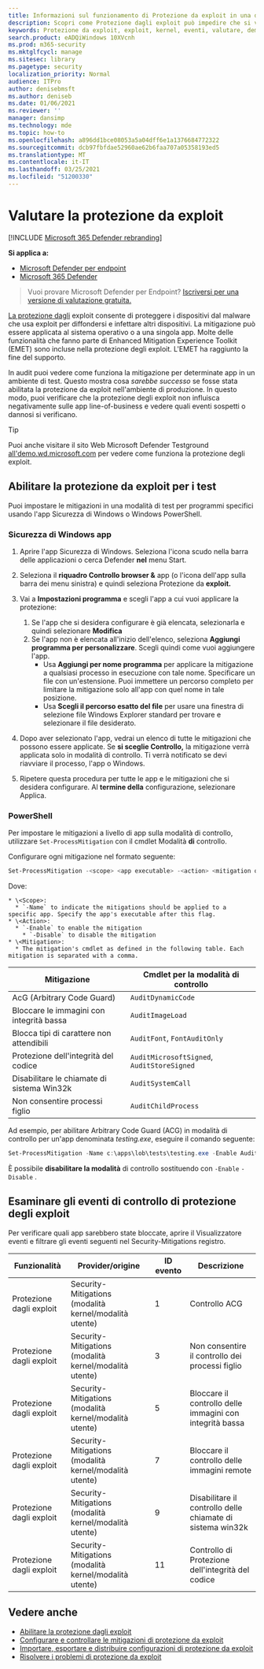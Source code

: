 ```yaml
---
title: Informazioni sul funzionamento di Protezione da exploit in una demo
description: Scopri come Protezione dagli exploit può impedire che si verifichino comportamenti sospetti in app specifiche.
keywords: Protezione da exploit, exploit, kernel, eventi, valutare, demo, provare, mitigare
search.product: eADQiWindows 10XVcnh
ms.prod: m365-security
ms.mktglfcycl: manage
ms.sitesec: library
ms.pagetype: security
localization_priority: Normal
audience: ITPro
author: denisebmsft
ms.author: deniseb
ms.date: 01/06/2021
ms.reviewer: ''
manager: dansimp
ms.technology: mde
ms.topic: how-to
ms.openlocfilehash: a896dd1bce08053a5a04dff6e1a1376684772322
ms.sourcegitcommit: dcb97fbfdae52960ae62b6faa707a05358193ed5
ms.translationtype: MT
ms.contentlocale: it-IT
ms.lasthandoff: 03/25/2021
ms.locfileid: "51200330"
---
```

# <a name="evaluate-exploit-protection"></a>Valutare la protezione da exploit

[!INCLUDE [Microsoft 365 Defender rebranding](../../includes/microsoft-defender.md)]

**Si applica a:**
- [Microsoft Defender per endpoint](https://go.microsoft.com/fwlink/?linkid=2154037)
- [Microsoft 365 Defender](https://go.microsoft.com/fwlink/?linkid=2118804)

>Vuoi provare Microsoft Defender per Endpoint? [Iscriversi per una versione di valutazione gratuita.](https://www.microsoft.com/microsoft-365/windows/microsoft-defender-atp?ocid=docs-wdatp-enablesiem-abovefoldlink)


[La protezione dagli](exploit-protection.md) exploit consente di proteggere i dispositivi dal malware che usa exploit per diffondersi e infettare altri dispositivi. La mitigazione può essere applicata al sistema operativo o a una singola app. Molte delle funzionalità che fanno parte di Enhanced Mitigation Experience Toolkit (EMET) sono incluse nella protezione degli exploit. L'EMET ha raggiunto la fine del supporto.

In audit puoi vedere come funziona la mitigazione per determinate app in un ambiente di test. Questo mostra cosa *sarebbe successo* se fosse stata abilitata la protezione da exploit nell'ambiente di produzione. In questo modo, puoi verificare che la protezione degli exploit non influisca negativamente sulle app line-of-business e vedere quali eventi sospetti o dannosi si verificano.

> [!TIP]
> Puoi anche visitare il sito Web Microsoft Defender Testground [all'demo.wd.microsoft.com](https://demo.wd.microsoft.com?ocid=cx-wddocs-testground) per vedere come funziona la protezione degli exploit.

## <a name="enable-exploit-protection-for-testing"></a>Abilitare la protezione da exploit per i test

Puoi impostare le mitigazioni in una modalità di test per programmi specifici usando l'app Sicurezza di Windows o Windows PowerShell.

### <a name="windows-security-app"></a>Sicurezza di Windows app

1. Aprire l'app Sicurezza di Windows. Seleziona l'icona scudo nella barra delle applicazioni o cerca Defender **nel** menu Start.

2. Seleziona il **riquadro Controllo browser &** app (o l'icona dell'app sulla barra dei menu sinistra) e quindi seleziona Protezione da **exploit.**

3. Vai a **Impostazioni programma** e scegli l'app a cui vuoi applicare la protezione:

    1. Se l'app che si desidera configurare è già elencata, selezionarla e quindi selezionare **Modifica**
    2. Se l'app non è elencata all'inizio dell'elenco, seleziona **Aggiungi programma per personalizzare**. Scegli quindi come vuoi aggiungere l'app.
        - Usa **Aggiungi per nome programma** per applicare la mitigazione a qualsiasi processo in esecuzione con tale nome. Specificare un file con un'estensione. Puoi immettere un percorso completo per limitare la mitigazione solo all'app con quel nome in tale posizione.
        - Usa **Scegli il percorso esatto del file** per usare una finestra di selezione file Windows Explorer standard per trovare e selezionare il file desiderato.

4. Dopo aver selezionato l'app, vedrai un elenco di tutte le mitigazioni che possono essere applicate. Se **si sceglie Controllo,** la mitigazione verrà applicata solo in modalità di controllo. Ti verrà notificato se devi riavviare il processo, l'app o Windows.

5. Ripetere questa procedura per tutte le app e le mitigazioni che si desidera configurare. Al **termine della** configurazione, selezionare Applica.

### <a name="powershell"></a>PowerShell

Per impostare le mitigazioni a livello di app sulla modalità di controllo, utilizzare `Set-ProcessMitigation` con il cmdlet Modalità **di** controllo.

Configurare ogni mitigazione nel formato seguente:

```PowerShell
Set-ProcessMitigation -<scope> <app executable> -<action> <mitigation or options>,<mitigation or options>,<mitigation or options>
```

Dove:
```
* \<Scope>:
  * `-Name` to indicate the mitigations should be applied to a specific app. Specify the app's executable after this flag.
* \<Action>:
  * `-Enable` to enable the mitigation
    * `-Disable` to disable the mitigation
* \<Mitigation>:
  * The mitigation's cmdlet as defined in the following table. Each mitigation is separated with a comma.
```
 |Mitigazione | Cmdlet per la modalità di controllo |
|---|---|
 |AcG (Arbitrary Code Guard) | `AuditDynamicCode` |
 |Bloccare le immagini con integrità bassa | `AuditImageLoad`
 |Blocca tipi di carattere non attendibili | `AuditFont`, `FontAuditOnly` |
 |Protezione dell'integrità del codice | `AuditMicrosoftSigned`, `AuditStoreSigned` |
 |Disabilitare le chiamate di sistema Win32k | `AuditSystemCall` |
 |Non consentire processi figlio | `AuditChildProcess` |

Ad esempio, per abilitare Arbitrary Code Guard (ACG) in modalità di controllo per un'app denominata *testing.exe*, eseguire il comando seguente:

```PowerShell
Set-ProcessMitigation -Name c:\apps\lob\tests\testing.exe -Enable AuditDynamicCode
```

È possibile **disabilitare la modalità** di controllo sostituendo con `-Enable` `-Disable` .

## <a name="review-exploit-protection-audit-events"></a>Esaminare gli eventi di controllo di protezione degli exploit

Per verificare quali app sarebbero state bloccate, aprire il Visualizzatore eventi e filtrare gli eventi seguenti nel Security-Mitigations registro.

| Funzionalità | Provider/origine | ID evento | Descrizione |
|---|---|--|---|
| Protezione dagli exploit | Security-Mitigations (modalità kernel/modalità utente) | 1 | Controllo ACG |
| Protezione dagli exploit | Security-Mitigations (modalità kernel/modalità utente) | 3 | Non consentire il controllo dei processi figlio |
| Protezione dagli exploit | Security-Mitigations (modalità kernel/modalità utente) | 5  | Bloccare il controllo delle immagini con integrità bassa |
| Protezione dagli exploit | Security-Mitigations (modalità kernel/modalità utente) | 7  | Bloccare il controllo delle immagini remote |
| Protezione dagli exploit | Security-Mitigations (modalità kernel/modalità utente) | 9  | Disabilitare il controllo delle chiamate di sistema win32k |
| Protezione dagli exploit | Security-Mitigations (modalità kernel/modalità utente) | 11 | Controllo di Protezione dell'integrità del codice |

## <a name="see-also"></a>Vedere anche

- [Abilitare la protezione dagli exploit](enable-exploit-protection.md)
- [Configurare e controllare le mitigazioni di protezione da exploit](customize-exploit-protection.md)
- [Importare, esportare e distribuire configurazioni di protezione da exploit](import-export-exploit-protection-emet-xml.md)
- [Risolvere i problemi di protezione da exploit](troubleshoot-exploit-protection-mitigations.md)
